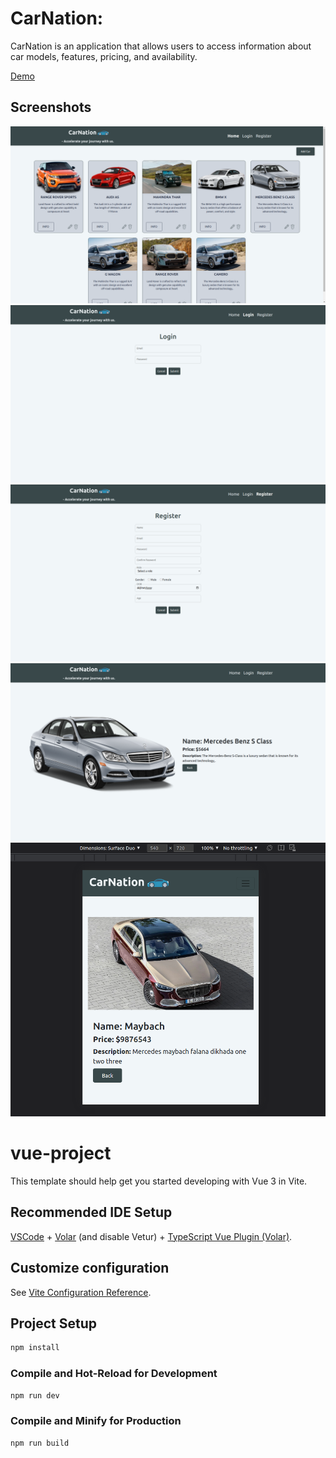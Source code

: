 # CarNation:

CarNation is an application that allows users to access information about car models, features, pricing, and availability.

[Demo](https://carnation-06.netlify.app)
## Screenshots

![App Screenshot](src/assets/README.screenshots/sc1.png)
![App Screenshot](src/assets/README.screenshots/sc2.png)
![App Screenshot](src/assets/README.screenshots/sc3.png)
![App Screenshot](src/assets/README.screenshots/sc4.png)
![App Screenshot](src/assets/README.screenshots/sc5.png)

# vue-project

This template should help get you started developing with Vue 3 in Vite.

## Recommended IDE Setup

[VSCode](https://code.visualstudio.com/) + [Volar](https://marketplace.visualstudio.com/items?itemName=Vue.volar) (and disable Vetur) + [TypeScript Vue Plugin (Volar)](https://marketplace.visualstudio.com/items?itemName=Vue.vscode-typescript-vue-plugin).

## Customize configuration

See [Vite Configuration Reference](https://vitejs.dev/config/).

## Project Setup

```sh
npm install
```

### Compile and Hot-Reload for Development

```sh
npm run dev
```

### Compile and Minify for Production

```sh
npm run build
```
